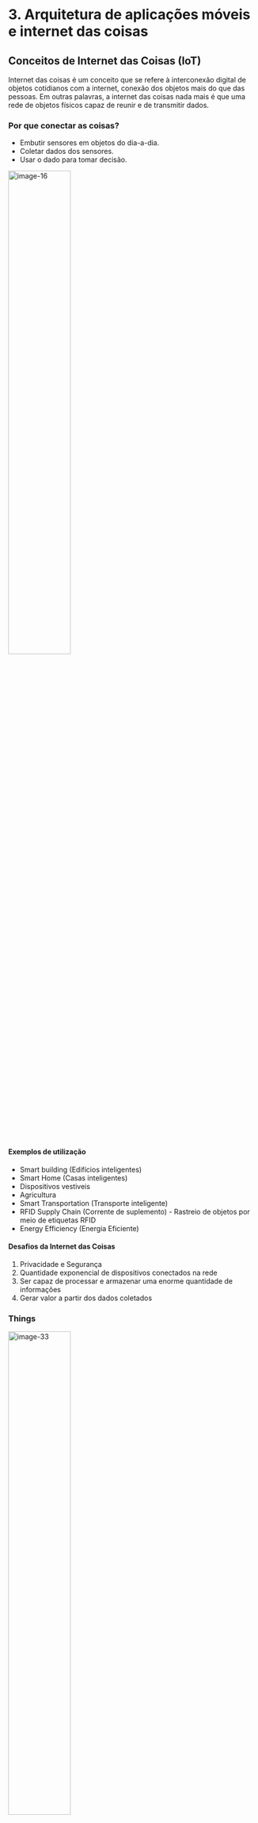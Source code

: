 # 3. Arquitetura de aplicações móveis e internet das coisas

## Conceitos de Internet das Coisas (IoT)

Internet das coisas é um conceito que se refere à interconexão digital de objetos cotidianos com a internet, conexão dos objetos mais do que das pessoas. Em outras palavras, a internet das coisas nada mais é que uma rede de objetos físicos capaz de reunir e de transmitir dados.

### Por que conectar as coisas?

- Embutir sensores em objetos do dia-a-dia.
- Coletar dados dos sensores.
- Usar o dado para tomar decisão.

<img src="C:\Workspace\Meu-Aprendizado\Imagens\image-18.jpg" alt="image-16" width="50%"/>

#### Exemplos de utilização

- Smart building (Edifícios inteligentes)
- Smart Home (Casas inteligentes)
- Dispositivos vestiveis
- Agricultura
- Smart Transportation (Transporte inteligente)
- RFID Supply Chain (Corrente de suplemento) - Rastreio de objetos por meio de etiquetas RFID
- Energy Efficiency (Energia Eficiente)

#### Desafios da Internet das Coisas

1. Privacidade e Segurança
2. Quantidade exponencial de dispositivos conectados na rede
3. Ser capaz de processar e armazenar uma enorme quantidade de informações
4. Gerar valor a partir dos dados coletados

### Things

<img src="C:\Workspace\Meu-Aprendizado\Imagens\image-33.jpg" alt="image-33" width="50%"/>

### Exemplos de plataformas para IoT

#### Arduino

- Plataforma de prototipagem
- Com Entradas/Saídas
- Desenvolvedor escreve em C/C++
- Interface serial ou USB
- Shields

<img src="C:\Workspace\Meu-Aprendizado\Imagens\image-19.jpg" alt="image-19" width="50%"/>

**Código de exemplo para o Arduino**

````c
# include<WProgram.h>

void setup () {
    pinMode (LED_PIN, OUTPUT);	// habilita o pino 13 para saída digital (OUTPUT).
}

void loop () {
    digitalWrite (LED_PIN, HIGH);  // liga o LED.
    delay (1000);                  // espera 1 segundo (1000 milisegundos).
    digitalWrite (LED_PIN, LOW);   // desliga o LED.
    delay (1000);                  // espera 1 segundo.
}

int main(void)
{
    // define LED_PIN 13
    int LED_PIN = 13;
    
    init();
    
    setup();
    
    for (;;)
        loop();
    
    return 0;
}
````

#### MCUs - Microcontrolador de chip único

- sistema operacional real time
- Embarcado
- Uso industrial, médico, militar, transporte

<img src="C:\Workspace\Meu-Aprendizado\Imagens\image-20.jpg" alt="image-20" width="50%"/>

#### Raspberry Pi - Microcomputador

- Computador completo
- Hardware integrado em uma única placa
- Roda SO Linux ou Windows
- Uso doméstico e comercial

<img src="C:\Workspace\Meu-Aprendizado\Imagens\image-21.jpg" alt="image-21" width="50%"/>

### O protocolo de comunicação

#### MQTT

- Base na pilha do TCP/IP
- Protocolo de mensagem assíncrona (M2M)
- Criado pela IBM para conectar sensores de pipelines de petróleo a satélites
- Padrão OASIS suportado pelas linguagens de programação mais populares

<img src="C:\Workspace\Meu-Aprendizado\Imagens\image-22.jpg" alt="image-22" width="50%"/>

**Modelo Cliente Servidor**

<img src="C:\Workspace\Meu-Aprendizado\Imagens\image-23.jpg" alt="image-23" width="50%"/>

**Modelo Publish/Subscribe**

<img src="C:\Workspace\Meu-Aprendizado\Imagens\image-24.jpg" alt="image-24" width="50%"/>

<img src="C:\Workspace\Meu-Aprendizado\Imagens\image-25.jpg" alt="image-25" width="50%"/>

<img src="C:\Workspace\Meu-Aprendizado\Imagens\image-26.jpg" alt="image-26" width="50%"/>

<img src="C:\Workspace\Meu-Aprendizado\Imagens\image-27.jpg" alt="image-27" width="50%"/>

<img src="C:\Workspace\Meu-Aprendizado\Imagens\image-28.jpg" alt="image-28" width="50%"/>

<img src="C:\Workspace\Meu-Aprendizado\Imagens\image-29.jpg" alt="image-29" width="50%"/>

<img src="C:\Workspace\Meu-Aprendizado\Imagens\image-30.jpg" alt="image-30" width="50%"/>

<img src="C:\Workspace\Meu-Aprendizado\Imagens\image-31.jpg" alt="image-31" width="50%"/>

<img src="C:\Workspace\Meu-Aprendizado\Imagens\image-32.jpg" alt="image-32" width="50%"/>

### Cloud

<img src="C:\Workspace\Meu-Aprendizado\Imagens\image-34.jpg" alt="image-34" width="50%"/>

<img src="C:\Workspace\Meu-Aprendizado\Imagens\image-35.jpg" alt="image-35" width="50%"/>

<img src="C:\Workspace\Meu-Aprendizado\Imagens\image-36.jpg" alt="image-36" width="50%"/>

### Estudo de caso

<img src="C:\Workspace\Meu-Aprendizado\Imagens\image-37.jpg" alt="image-37" width="50%"/>

<img src="C:\Workspace\Meu-Aprendizado\Imagens\image-38.jpg" alt="image-38" width="50%"/>

<img src="C:\Workspace\Meu-Aprendizado\Imagens\image-39.jpg" alt="image-39" width="50%"/>

<img src="C:\Workspace\Meu-Aprendizado\Imagens\image-40.jpg" alt="image-40" width="50%"/>

<img src="C:\Workspace\Meu-Aprendizado\Imagens\image-41.jpg" alt="image-41" width="50%"/>

<img src="C:\Workspace\Meu-Aprendizado\Imagens\image-42.jpg" alt="image-42" width="50%"/>

<img src="C:\Workspace\Meu-Aprendizado\Imagens\image-43.jpg" alt="image-43" width="50%"/>

